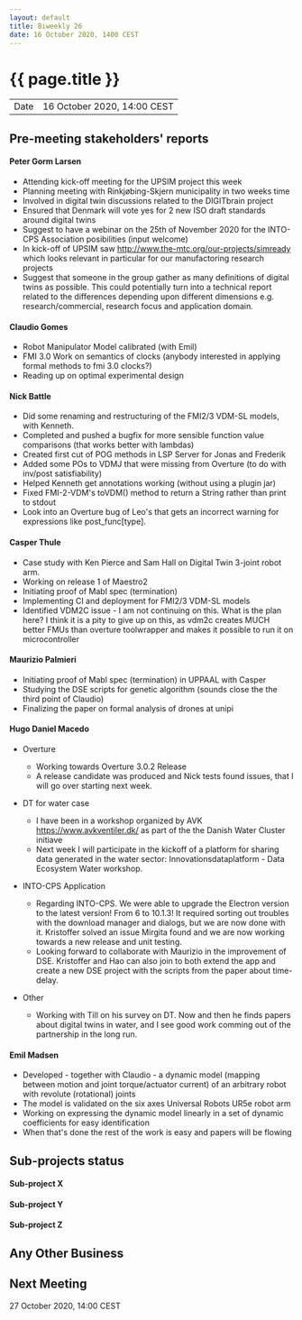 ```yaml
---
layout: default
title: Biweekly 26
date: 16 October 2020, 1400 CEST
---
```


<script src="https://code.jquery.com/jquery-1.11.1.min.js">
</script>
<script src="/javascripts/edit.js"></script>
<script>setEditButonNm();</script>

# {{ page.title }}

|||
|---|---|
| Date | 16 October 2020, 14:00 CEST |


## Pre-meeting stakeholders' reports

<!-- Please keep in mind that the minutes are publicly available.-->

#### Peter Gorm Larsen
* Attending kick-off meeting for the UPSIM project this week
* Planning meeting with Rinkjøbing-Skjern municipality in two weeks time
* Involved in digital twin discussions related to the DIGITbrain project
* Ensured that Denmark will vote yes for 2 new ISO draft standards around digital twins
* Suggest to have a webinar on the 25th of November 2020 for the INTO-CPS Association posibilities (input welcome)
* In kick-off of UPSIM saw http://www.the-mtc.org/our-projects/simready which looks relevant in particular for our manufactoring research projects
* Suggest that someone in the group gather as many definitions of digital twins as possible. This could potentially turn into a technical report related to the differences depending upon different dimensions e.g. research/commercial, research focus and application domain.

#### Claudio Gomes
* Robot Manipulator Model calibrated (with Emil)
* FMI 3.0 Work on semantics of clocks (anybody interested in applying formal methods to fmi 3.0 clocks?)
* Reading up on optimal experimental design

#### Nick Battle
* Did some renaming and restructuring of the FMI2/3 VDM-SL models, with Kenneth.
* Completed and pushed a bugfix for more sensible function value comparisons (that works better with lambdas)
* Created first cut of POG methods in LSP Server for Jonas and Frederik
* Added some POs to VDMJ that were missing from Overture (to do with inv/post satisfiability)
* Helped Kenneth get annotations working (without using a plugin jar)
* Fixed FMI-2-VDM's toVDM() method to return a String rather than print to stdout
* Look into an Overture bug of Leo's that gets an incorrect warning for expressions like post_func[type].

#### Casper Thule
* Case study with Ken Pierce and Sam Hall on Digital Twin 3-joint robot arm.
* Working on release 1 of Maestro2
* Initiating proof of Mabl spec (termination)
* Implementing CI and deployment for FMI2/3 VDM-SL models
* Identified VDM2C issue - I am not continuing on this. What is the plan here? I think it is a pity to give up on this, as vdm2c creates MUCH better FMUs than overture toolwrapper and makes it possible to run it on microcontroller


#### Maurizio Palmieri
* Initiating proof of Mabl spec (termination) in UPPAAL with Casper
* Studying the DSE scripts for genetic algorithm (sounds close the the third point of Claudio)
* Finalizing the paper on formal analysis of drones at unipi

#### Hugo Daniel Macedo
* Overture
  * Working towards Overture 3.0.2 Release 
  * A release candidate was produced and Nick tests found issues, that I will go over starting next week.

* DT for water case
   * I have been in a workshop organized by AVK https://www.avkventiler.dk/ as part of the the Danish Water Cluster initiave 
   * Next week I will participate in the kickoff of a platform for sharing data generated in the water sector: Innovationsdataplatform - Data Ecosystem Water workshop. 
   
* INTO-CPS Application
   * Regarding INTO-CPS. We were able to upgrade the Electron version to the latest version! From 6 to 10.1.3! It required sorting out troubles with the download manager and dialogs, but we are now done with it. Kristoffer solved an issue Mirgita found and we are now working towards a new release and unit testing.
   * Looking forward to collaborate with Maurizio in the improvement of DSE. Kristoffer and Hao can also join to both extend the app and create a new DSE project with the scripts from the paper about time-delay.

* Other
   * Working with Till on his survey on DT. Now and then he finds papers about digital twins in water,  and I see good work comming out of the partnership in the long run.

#### Emil Madsen
* Developed - together with Claudio - a dynamic model (mapping between motion and joint torque/actuator current) of an arbitrary robot with revolute (rotational) joints
* The model is validated on the six axes Universal Robots UR5e robot arm
* Working on expressing the dynamic model linearly in a set of dynamic coefficients for easy identification
* When that's done the rest of the work is easy and papers will be flowing

## Sub-projects status


#### Sub-project X

#### Sub-project Y

#### Sub-project Z

##  Any Other Business

Next Meeting
------------

27 October 2020, 14:00 CEST


<div id="edit_page_div"></div>
